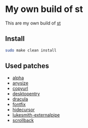 # My own build of st

This are my own build of [st](https://st.suckless.org/)

## Install

```bash
sudo make clean install
```

## Used patches

- [alpha](https://st.suckless.org/patches/alpha/)
- [anysize](https://st.suckless.org/patches/anysize/)
- [copyurl](https://st.suckless.org/patches/copyurl/)
- [desktopentry](https://st.suckless.org/patches/desktopentry/)
- [dracula](https://st.suckless.org/patches/dracula/)
- [fontfix](https://github.com/AimerNeige)
- [hidecursor](https://st.suckless.org/patches/hidecursor/)
- [lukesmith-externalpipe](https://github.com/AimerNeige/)
- [scrollback](https://st.suckless.org/patches/scrollback/)

<!-- https://github.com/theniceboy/st/tree/master/patches -->